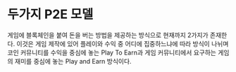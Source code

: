 # 두가지 P2E 모델

게임에 블록체인을 붙여 돈을 버는 방법을 제공하는 방식으로 현재까지 2가지가 존재한다. 이것은 게임 제작에 있어 플레이와 수익 중 어디에 집중하느냐에 따라 방식이 나뉘며 코인 커뮤니티를 수익을 중심에 놓는 Play To Earn과 게임 커뮤니티에서 요구하는 게임의 재미를 중심에 놓는 Play and Earn 방식이다. &#x20;
